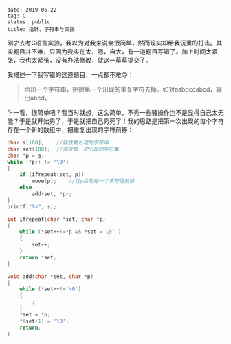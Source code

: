 ```
date: 2019-06-22
tag: C
status: public
title: 指针、字符串与函数
```

刚才去考C语言实验，我以为对我来说会很简单，然而现实却给我沉重的打击。其实题目并不难，只因为我实在太，嗯，自大，有一道题目写错了。加上时间太紧张，我也太紧张，没有办法修改，就这一草草提交了。

我描述一下我写错的这道题目，一点都不难🙃：

> 给出一个字符串，把除第一个出现的重复字符去掉。如对aabbccabcd，输出abcd。

乍一看，很简单吧？我当时就想，这么简单，不秀一些骚操作岂不是显得自己太无能？于是就开始秀了，于是就把自己秀死了！我的思路是把第一次出现的每个字符存在一个新的数组中，把重复出现的字符前移：
```C
char s[100];    //存放要处理的字符串
char set[100];  //存放第一次出现的字符集
char *p = s;
while (*p++ != '\0')
{
    if (ifrepeat(set, p))
        move(p);    //让p后的每一个字符往前移
    else
        add(set, *p);
}
printf("%s", s);
```
```C
int ifrepeat(char *set, char *p)
{
    while (*set++!=*p && *set!='\0' )
    {
        set++;
    }
    return *set;
}
```
```C
void add(char *set, char *p)
{
    while (*set++!='\0')
    {
        ;
    }
    *set = *p;
    *(set+1) = '\0';
    return;
}
```

